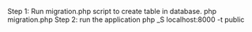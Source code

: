 Step 1: Run migration.php script to create table in database. 
php migration.php
Step 2: run the application
php _S localhost:8000 -t public

